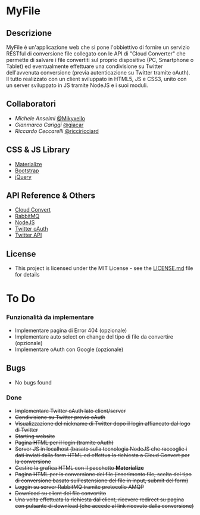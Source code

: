 # MyFile
## Descrizione
MyFile è un'applicazione web che si pone l'obbiettivo di fornire un servizio RESTful di conversione file collegato con le API di "Cloud Converter" che permette di salvare i file convertiti sul proprio dispositivo (PC, Smartphone o Tablet) ed eventualmente effettuare una condivisione su Twitter dell'avvenuta conversione (previa autenticazione su Twitter tramite oAuth). Il tutto realizzato con un client sviluppato in HTML5, JS e CSS3, unito con un server sviluppato in JS tramite NodeJS e i suoi moduli.

## Collaboratori
* *Michele Anselmi* [@Mikyxello](https://github.com/Mikyxello)
* *Gianmarco Cariggi* [@giacar](https://github.com/giacar)
* *Riccardo Ceccarelli* [@ricciricciard](https://github.com/ricciricciard)

## CSS & JS Library
* [Materialize](http://materializecss.com/)
* [Bootstrap](https://getbootstrap.com/)
* [jQuery](https://code.jquery.com/)

## API Reference & Others
* [Cloud Convert](https://cloudconvert.com/)
* [RabbitMQ](https://www.rabbitmq.com/)
* [NodeJS](https://nodejs.org/en/)
* [Twitter oAuth](https://developer.twitter.com/en/docs/basics/authentication/overview/oauth)
* [Twitter API](https://developer.twitter.com/en/docs)

## License
* This project is licensed under the MIT License - see the [LICENSE.md](LICENSE.md) file for details

# To Do
### Funzionalità da implementare
* Implementare pagina di Error 404 (opzionale)
* Implementare auto select on change del tipo di file da convertire (opzionale)
* Implementare oAuth con Google (opzionale)

## Bugs
* No bugs found

### Done
* <del>Implementare Twitter oAuth lato client/server</del>
* <del>Condivisione su Twitter previo oAuth</del>
* <del>Visualizzazione del nickname di Twitter dopo il login affiancato dal logo di Twitter</del>
* <del>Starting website</del>
* <del>Pagina HTML per il login (tramite oAuth)</del>
* <del>Server JS in localhost (basato sulla tecnologia NodeJS che raccoglie i dati inviati dalla form HTML ed effettua la richiesta a Cloud Convert per la conversione</del>
* <del>Gestire la grafica HTML con il pacchetto <b>Materialize</b></del>
* <del>Pagina HTML per la conversione dei file (inserimento file, scelta del tipo di conversione basato sull'estensione del file in input, submit del form)</del>
* <del>Loggin su server RabbitMQ tramite protocollo AMQP</del>
* <del>Download su client del file convertito</del>
* <del>Una volta effettuata la richiesta dal client, ricevere redirect su pagina con pulsante di download (che accede al link ricevuto dalla conversione)</del>